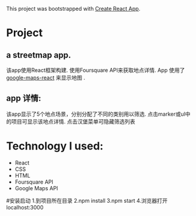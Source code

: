 ﻿This project was bootstrapped with [Create React App](https://github.com/facebook/create-react-app).

# Project
## a streetmap app.

该app使用React框架构建.
使用Foursquare API来获取地点详情.
App 使用了 [google-maps-react](https://www.npmjs.com/package/google-maps-react) 来显示地图 .

## app 详情:
该app显示了5个地点场景，分别分配了不同的类别用以筛选.
点击marker或ul中的项目可显示该地点详情.
点击汉堡菜单可隐藏筛选列表

# Technology I used:
- React
- CSS
- HTML
- Foursquare API
- Google Maps API


 #安装启动  1.到项目所在目录  2.npm install  3.npm start   4.浏览器打开localhost:3000
